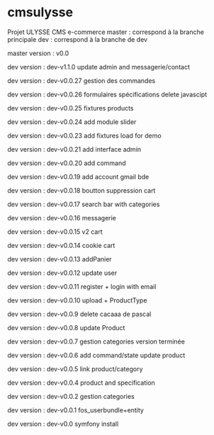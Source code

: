 # cmsulysse
Projet ULYSSE CMS e-commerce
master  : correspond à la branche principale
dev     : correspond à la branche de dev


master version : v0.0

dev version : dev-v1.1.0
update admin and messagerie/contact

dev version    : dev-v0.0.27
gestion des commandes

dev version    : dev-v0.0.26
formulaires spécifications delete javascipt

dev version    : dev-v0.0.25
fixtures products

dev version    : dev-v0.0.24
add module slider

dev version    : dev-v0.0.23
add fixtures load for demo

dev version    : dev-v0.0.21
add interface admin

dev version    : dev-v0.0.20
add command

dev version    : dev-v0.0.19
add account gmail bde

dev version    : dev-v0.0.18
boutton suppression cart

dev version    : dev-v0.0.17
search bar with categories

dev version    : dev-v0.0.16
messagerie

dev version    : dev-v0.0.15
v2 cart

dev version    : dev-v0.0.14
cookie cart

dev version    : dev-v0.0.13
addPanier

dev version    : dev-v0.0.12
update user

dev version    : dev-v0.0.11
register + login with email

dev version    : dev-v0.0.10
upload + ProductType

dev version    : dev-v0.0.9
delete cacaaa de pascal

dev version    : dev-v0.0.8
update Product

dev version    : dev-v0.0.7
gestion categories version terminée

dev version    : dev-v0.0.6
add command/state update product

dev version    : dev-v0.0.5
link product/category

dev version    : dev-v0.0.4
product and specification

dev version    : dev-v0.0.2
gestion categories

dev version    : dev-v0.0.1
fos_userbundle+entity

dev version    : dev-v0.0
symfony install
